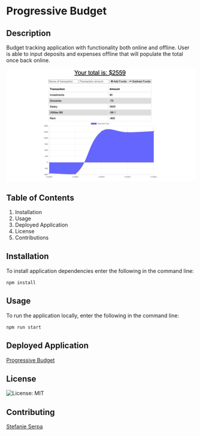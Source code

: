 # Progressive Budget

## Description

Budget tracking application with functionality both online and offline. User is able to input deposits and expenses offline that will populate the total once back online.


![](public/images/app.png)

## Table of Contents

1. Installation
2. Usage
3. Deployed Application
4. License
5. Contributions

## Installation

To install application dependencies enter the following in the command line:

```
npm install
```

## Usage

To run the application locally, enter the following in the command line:

```
npm run start
```

## Deployed Application

[Progressive Budget](https://smserpa.github.io/react-portfolio/#/)


## License

![License: MIT](https://img.shields.io/badge/License-MIT-yellow.svg)

## Contributing

[Stefanie Serpa](https://github.com/smserpa)